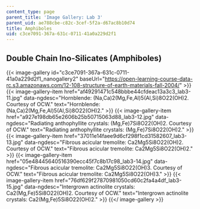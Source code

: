 ```yaml
---
content_type: page
parent_title: 'Image Gallery: Lab 3'
parent_uid: ae788cbe-c82c-3cef-5f2a-d67ac8b10d74
title: Amphiboles
uid: c3ce7091-367a-631c-0711-41a0a229d2f1
---
```


Double Chain Ino-Silicates (Amphiboles)
---------------------------------------
{{< image-gallery id="c3ce7091-367a-631c-0711-41a0a229d2f1_nanogallery2" baseUrl="https://open-learning-course-data-rc.s3.amazonaws.com/12-108-structure-of-earth-materials-fall-2004/" >}}
{{< image-gallery-item href="af49291471c548bbbe44cfdeac13a3c3_lab3-11.jpg" data-ngdesc="Hornblende: (Na,Ca)2(Mg,Fe,Al)5(Al,Si)8O22(OH)2. Courtesy of OCW." text="Hornblende: (Na,Ca)2(Mg,Fe,Al)5(Al,Si)8O22(OH)2." >}}
{{< image-gallery-item href="a927e198db65e2606b25b50715063d88_lab3-12.jpg" data-ngdesc="Radiating anthophyllite crystals: (Mg,Fe)7Si8O22(OH)2. Courtesy of OCW." text="Radiating anthophyllite crystals: (Mg,Fe)7Si8O22(OH)2." >}}
{{< image-gallery-item href="37011e14faee9d6cf298f1cd31582607_lab3-13.jpg" data-ngdesc="Fibrous acicular tremolite: Ca2Mg5Si8O22(OH)2. Courtesy of OCW." text="Fibrous acicular tremolite: Ca2Mg5Si8O22(OH)2." >}}
{{< image-gallery-item href="05e48445640516390ecc45f7c8b17c98_lab3-14.jpg" data-ngdesc="Fibrous acicular tremolite: Ca2Mg5Si8O22(OH)3. Courtesy of OCW." text="Fibrous acicular tremolite: Ca2Mg5Si8O22(OH)3." >}}
{{< image-gallery-item href="76df629f27870981050cd60c2fa4a4df_lab3-15.jpg" data-ngdesc="Intergrown actinolite crystals: Ca2(Mg,Fe)5Si8O22(OH)2. Courtesy of OCW." text="Intergrown actinolite crystals: Ca2(Mg,Fe)5Si8O22(OH)2." >}}
{{</ image-gallery >}}